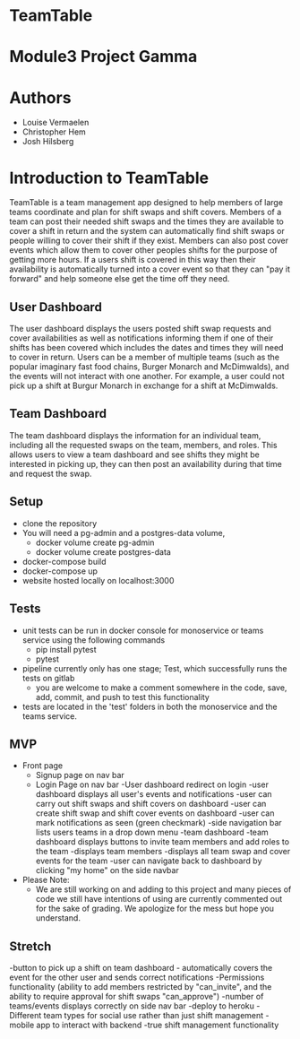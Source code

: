 # TeamTable

# Module3 Project Gamma

# Authors
  - Louise Vermaelen
  - Christopher Hem
  - Josh Hilsberg

# Introduction to TeamTable
TeamTable is a team management app designed to help members of large teams coordinate and plan for shift swaps and shift covers. Members of a team can post their needed shift swaps and the times they are available to cover a shift in return and the system can automatically find shift swaps or people willing to cover their shift if they exist. Members can also post cover events which allow them to cover other peoples shifts for the purpose of getting more hours. If a users shift is covered in this way then their availability is automatically turned into a cover event so that they can "pay it forward" and help someone else get the time off they need.

## User Dashboard
The user dashboard displays the users posted shift swap requests and cover availabilities as well as notifications informing them if one of their shifts has been covered which includes the dates and times they will need to cover in return. Users can be a member of multiple teams (such as the popular imaginary fast food chains, Burger Monarch and McDimwalds), and the events will not interact with one another. For example, a user could not pick up a shift at Burgur Monarch in exchange for a shift at McDimwalds. 

## Team Dashboard
The team dashboard displays the information for an individual team, including all the requested swaps on the team, members, and roles. This allows users to view a team dashboard and see shifts they might be interested in picking up, they can then post an availability during that time and request the swap. 

## Setup
  - clone the repository
  - You will need a pg-admin and a postgres-data volume, 
    - docker volume create pg-admin
    - docker volume create postgres-data
  - docker-compose build
  - docker-compose up
  - website hosted locally on localhost:3000

## Tests
  - unit tests can be run in docker console for monoservice or teams service using the following commands
    - pip install pytest
    - pytest
  - pipeline currently only has one stage; Test, which successfully runs the tests on gitlab
    - you are welcome to make a comment somewhere in the code, save, add, commit, and push to test this functionality
  - tests are located in the 'test' folders in both the monoservice and the teams service.
## MVP
  - Front page
    - Signup page on nav bar
    - Login Page on nav bar
  -User dashboard redirect on login
    -user dashboard displays all user's events and notifications
    -user can carry out shift swaps and shift covers on dashboard
    -user can create shift swap and shift cover events on dashboard
    -user can mark notifications as seen (green checkmark)
    -side navigation bar lists users teams in a drop down menu
  -team dashboard
    -team dashboard displays buttons to invite team members and add roles to the team
    -displays team members
    -displays all team swap and cover events for the team
    -user can navigate back to dashboard by clicking "my home" on the side navbar
  - Please Note:
    - We are still working on and adding to this project and many pieces of code we still have intentions of using are currently commented out for the sake of grading. We apologize for the mess but hope you understand.

## Stretch
  -button to pick up a shift on team dashboard - automatically covers the event for the other user and sends correct notifications
  -Permissions functionality (ability to add members restricted by "can_invite", and the ability to require approval for shift swaps "can_approve")
  -number of teams/events displays correctly on side nav bar
  -deploy to heroku
  -Different team types for social use rather than just shift management
  -mobile app to interact with backend
  -true shift management functionality

